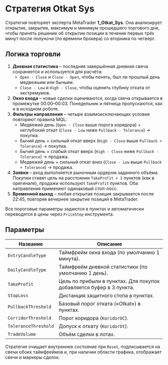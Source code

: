 # Стратегия Otkat Sys

Стратегия повторяет эксперта MetaTrader **1_Otkat_Sys**. Она анализирует открытие, закрытие, максимум и минимум прошедшего
торгового дня, чтобы принять решение об открытии позиции в течение первых трёх минут после полуночи (по времени брокера) со
вторника по четверг.

## Логика торговли

1. **Дневная статистика** – последняя завершённая дневная свеча сохраняется и используется для расчёта:
   - `Open - Close` и `Close - Open`, чтобы понять, был ли прошлый день медвежьим или бычьим.
   - `Close - Low` и `High - Close`, чтобы оценить глубину отката от экстремумов.
2. **Окно входа** – новые сделки оцениваются, когда свеча открывается в промежутке 00:00–00:03. Понедельник и пятница
   пропускаются, как и в исходном роботе.
3. **Фильтры направления** – четыре взаимоисключающих условия повторяют правила MQL:
   - Медвежий день (`Open - Close` выше порога коридора) + неглубокий откат (`Close - Low` ниже `Pullback - Tolerance`) → покупка.
   - Бычий день + сильный откат вверх (`High - Close` выше `Pullback + Tolerance`) → покупка.
   - Бычий день + слабый откат вверх (`High - Close` ниже `Pullback - Tolerance`) → продажа.
   - Медвежий день + сильный откат вниз (`Close - Low` выше `Pullback + Tolerance`) → продажа.
4. **Заявки** – вход выполняется рыночным ордером заданного объёма. Покупки ставят цель на расстоянии `TakeProfit + 3`
   пунктов (как в оригинале), продажи используют `TakeProfit` пунктов. Оба направления применяют одинаковый стоп-лосс.
5. **Временной выход** – любая открытая позиция закрывается после 22:45, повторяя вечернее закрытие позиций в MetaTrader.

Все пороговые параметры задаются в пунктах и автоматически переводятся в цены через `PriceStep` инструмента.

## Параметры

| Название | Описание |
| --- | --- |
| `EntryCandleType` | Таймфрейм окна входа (по умолчанию 1 минута). |
| `DailyCandleType` | Таймфрейм дневной статистики (по умолчанию 1 день). |
| `TakeProfit` | Цель по прибыли в пунктах. Для покупок добавляется буфер в 3 пункта. |
| `StopLoss` | Дистанция защитного стопа в пунктах. |
| `PullbackThreshold` | Базовый порог отката («Otkat») в пунктах. |
| `CorridorThreshold` | Порог коридора (`KoridorOC`). |
| `ToleranceThreshold` | Допуск к откату (`KoridorOt`). |
| `TradeVolume` | Объём сделки в лотах. |

Стратегия очищает внутреннее состояние при `Reset`, подписывается на свечи обоих таймфреймов и, при наличии области графика,
отображает свечи и маркеры сделок.
